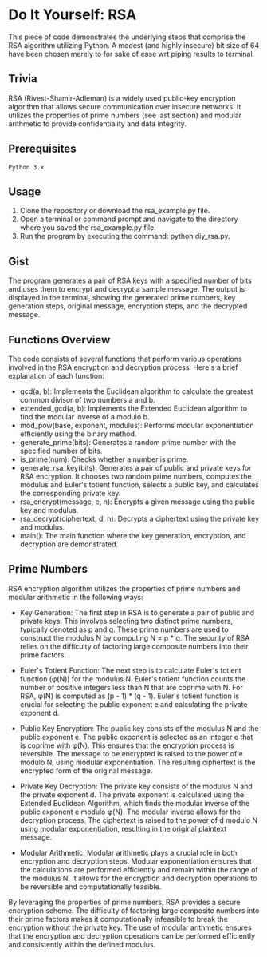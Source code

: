 # Do It Yourself: RSA

This piece of code demonstrates the underlying steps that comprise the RSA algorithm utilizing Python. A modest (and highly insecure) bit size of 64 have been chosen merely to for sake of ease wrt piping results to terminal.

## Trivia

RSA (Rivest-Shamir-Adleman) is a widely used public-key encryption algorithm that allows secure communication over insecure networks. It utilizes the properties of prime numbers (see last section) and modular arithmetic to provide confidentiality and data integrity.


## Prerequisites

    Python 3.x

## Usage

1. Clone the repository or download the rsa_example.py file.
2. Open a terminal or command prompt and navigate to the directory where you saved the rsa_example.py file.
3. Run the program by executing the command: python diy_rsa.py.

## Gist

The program generates a pair of RSA keys with a specified number of bits and uses them to encrypt and decrypt a sample message. The output is displayed in the terminal, showing the generated prime numbers, key generation steps, original message, encryption steps, and the decrypted message.

## Functions Overview

The code consists of several functions that perform various operations involved in the RSA encryption and decryption process. Here's a brief explanation of each function:

* gcd(a, b): Implements the Euclidean algorithm to calculate the greatest common divisor of two numbers a and b.
* extended_gcd(a, b): Implements the Extended Euclidean algorithm to find the modular inverse of a modulo b.
* mod_pow(base, exponent, modulus): Performs modular exponentiation efficiently using the binary method.
* generate_prime(bits): Generates a random prime number with the specified number of bits.
* is_prime(num): Checks whether a number is prime.
* generate_rsa_key(bits): Generates a pair of public and private keys for RSA encryption. It chooses two random prime numbers, computes the modulus and Euler's totient function, selects a public key, and calculates the corresponding private key.
* rsa_encrypt(message, e, n): Encrypts a given message using the public key and modulus.
* rsa_decrypt(ciphertext, d, n): Decrypts a ciphertext using the private key and modulus.
* main(): The main function where the key generation, encryption, and decryption are demonstrated.


## Prime Numbers
RSA encryption algorithm utilizes the properties of prime numbers and modular arithmetic in the following ways:

* Key Generation: The first step in RSA is to generate a pair of public and private keys. This involves selecting two distinct prime numbers, typically denoted as p and q. These prime numbers are used to construct the modulus N by computing N = p * q. The security of RSA relies on the difficulty of factoring large composite numbers into their prime factors.


* Euler's Totient Function: The next step is to calculate Euler's totient function (φ(N)) for the modulus N. Euler's totient function counts the number of positive integers less than N that are coprime with N. For RSA, φ(N) is computed as (p - 1) * (q - 1). Euler's totient function is crucial for selecting the public exponent e and calculating the private exponent d.


* Public Key Encryption: The public key consists of the modulus N and the public exponent e. The public exponent is selected as an integer e that is coprime with φ(N). This ensures that the encryption process is reversible. The message to be encrypted is raised to the power of e modulo N, using modular exponentiation. The resulting ciphertext is the encrypted form of the original message.


* Private Key Decryption: The private key consists of the modulus N and the private exponent d. The private exponent is calculated using the Extended Euclidean Algorithm, which finds the modular inverse of the public exponent e modulo φ(N). The modular inverse allows for the decryption process. The ciphertext is raised to the power of d modulo N using modular exponentiation, resulting in the original plaintext message.


* Modular Arithmetic: Modular arithmetic plays a crucial role in both encryption and decryption steps. Modular exponentiation ensures that the calculations are performed efficiently and remain within the range of the modulus N. It allows for the encryption and decryption operations to be reversible and computationally feasible.


By leveraging the properties of prime numbers, RSA provides a secure encryption scheme. The difficulty of factoring large composite numbers into their prime factors makes it computationally infeasible to break the encryption without the private key. The use of modular arithmetic ensures that the encryption and decryption operations can be performed efficiently and consistently within the defined modulus.
